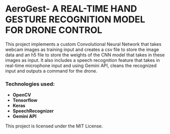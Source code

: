 # AeroGest- A REAL-TIME HAND GESTURE RECOGNITION MODEL FOR DRONE CONTROL

This project implements a custom Convolutional Neural Network that takes webcam images as training input and creates a csv file to store the image data and
an h5 file to store the weights of the CNN model that takes in these images as input.
It also includes a speech recognition feature that takes in real-time microphone input and using Gemini API, cleans the recognized input and outputs a command for the drone.

### Technologies used:
- **OpenCV**
- **Tensorflow**
- **Keras**
- **SpeechRecognizer**
- **Gemini API**



This project is licensed under the MIT License.
